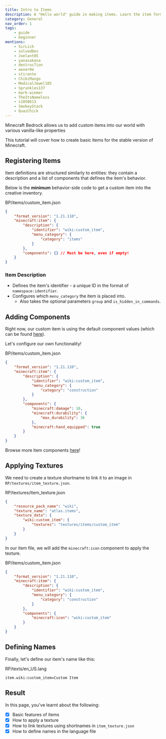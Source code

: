 ```yaml
---
title: Intro to Items
description: A "Hello world" guide in making items. Learn the item format and how to create basic custom items.
category: General
nav_order: 1
tags:
    - guide
    - beginner
mentions:
    - SirLich
    - solvedDev
    - Joelant05
    - yanasakana
    - destruc7ion
    - aexer0e
    - stirante
    - ChibiMango
    - MedicalJewel105
    - Sprunkles137
    - mark-wiemer
    - TheItsNameless
    - s1050613
    - SmokeyStack
    - QuazChick
---
```


Minecraft Bedrock allows us to add custom items into our world with various vanilla-like properties

This tutorial will cover how to create basic items for the stable version of Minecraft.

## Registering Items

Item definitions are structured similarly to entities: they contain a description and a list of components that defines the item's behavior.

Below is the **minimum** behavior-side code to get a custom item into the creative inventory.

<CodeHeader>BP/items/custom_item.json</CodeHeader>

```json
{
    "format_version": "1.21.110",
    "minecraft:item": {
        "description": {
            "identifier": "wiki:custom_item",
            "menu_category": {
                "category": "items"
            }
        },
        "components": {} // Must be here, even if empty!
    }
}
```

### Item Description

-   Defines the item's identifier - a unique ID in the format of `namespace:identifier`.
-   Configures which `menu_category` the item is placed into.
    -   Also takes the optional parameters `group` and `is_hidden_in_commands`.

## Adding Components

Right now, our custom item is using the default component values (which can be found [here](/items/item-components)).

Let's configure our own functionality!

<CodeHeader>BP/items/custom_item.json</CodeHeader>

```json
{
    "format_version": "1.21.110",
    "minecraft:item": {
        "description": {
            "identifier": "wiki:custom_item",
            "menu_category": {
                "category": "construction"
            }
        },
        "components": {
            "minecraft:damage": 10,
            "minecraft:durability": {
                "max_durability": 36
            },
            "minecraft:hand_equipped": true
        }
    }
}
```

Browse more item components [here](/items/item-components)!

## Applying Textures

We need to create a texture shortname to link it to an image in `RP/textures/item_texture.json`.

<CodeHeader>RP/textures/item_texture.json</CodeHeader>

```json
{
    "resource_pack_name": "wiki",
    "texture_name": "atlas.items",
    "texture_data": {
        "wiki:custom_item": {
            "textures": "textures/items/custom_item"
        }
    }
}
```

In our item file, we will add the `minecraft:icon` component to apply the texture.

<CodeHeader>BP/items/custom_item.json</CodeHeader>

```json
{
    "format_version": "1.21.110",
    "minecraft:item": {
        "description": {
            "identifier": "wiki:custom_item",
            "menu_category": {
                "category": "construction"
            }
        },
        "components": {
            "minecraft:icon": "wiki:custom_item"
        }
    }
}
```

## Defining Names

Finally, let's define our item's name like this:

<CodeHeader>RP/texts/en_US.lang</CodeHeader>

```lang
item.wiki:custom_item=Custom Item
```

## Result

In this page, you've learnt about the following:

-   [x] Basic features of items
-   [x] How to apply a texture
-   [x] How to link textures using shortnames in `item_texture.json`
-   [x] How to define names in the language file
